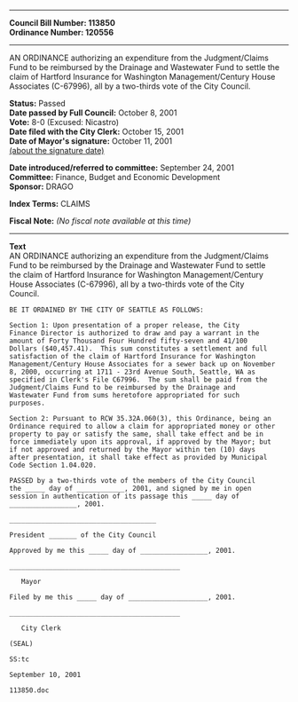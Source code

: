 * * * * *  
  
**Council Bill Number: [](#h0)[](#h2)113850**   
**Ordinance Number: 120556**  
  
* * * * *  
  
AN ORDINANCE authorizing an expenditure from the Judgment/Claims Fund to be reimbursed by the Drainage and Wastewater Fund to settle the claim of Hartford Insurance for Washington Management/Century House Associates (C-67996), all by a two-thirds vote of the City Council.  
  
**Status:** Passed   
**Date passed by Full Council:** October 8, 2001   
**Vote:** 8-0 (Excused: Nicastro)   
**Date filed with the City Clerk:** October 15, 2001   
**Date of Mayor's signature:** October 11, 2001   
[(about the signature date)](/~public/approvaldate.htm)   
  
  
**Date introduced/referred to committee:** September 24, 2001   
**Committee:** Finance, Budget and Economic Development   
**Sponsor:** DRAGO   
  
**Index Terms:** CLAIMS  
  
**Fiscal Note:** *(No fiscal note available at this time)*  
  
* * * * *  
  
**Text**  
    AN ORDINANCE authorizing an expenditure from the Judgment/Claims  
    Fund to be reimbursed by the Drainage and Wastewater Fund to settle  
    the claim of Hartford Insurance for Washington Management/Century  
    House Associates (C-67996), all by a two-thirds vote of the City  
    Council.  
  
    BE IT ORDAINED BY THE CITY OF SEATTLE AS FOLLOWS:  
  
    Section 1: Upon presentation of a proper release, the City  
    Finance Director is authorized to draw and pay a warrant in the  
    amount of Forty Thousand Four Hundred fifty-seven and 41/100  
    Dollars ($40,457.41).  This sum constitutes a settlement and full  
    satisfaction of the claim of Hartford Insurance for Washington  
    Management/Century House Associates for a sewer back up on November  
    8, 2000, occurring at 1711 - 23rd Avenue South, Seattle, WA as  
    specified in Clerk's File C67996.  The sum shall be paid from the  
    Judgment/Claims Fund to be reimbursed by the Drainage and  
    Wastewater Fund from sums heretofore appropriated for such  
    purposes.  
  
    Section 2: Pursuant to RCW 35.32A.060(3), this Ordinance, being an  
    Ordinance required to allow a claim for appropriated money or other  
    property to pay or satisfy the same, shall take effect and be in  
    force immediately upon its approval, if approved by the Mayor; but  
    if not approved and returned by the Mayor within ten (10) days  
    after presentation, it shall take effect as provided by Municipal  
    Code Section 1.04.020.  
  
    PASSED by a two-thirds vote of the members of the City Council  
    the _____ day of ____________, 2001, and signed by me in open  
    session in authentication of its passage this _____ day of  
    _________________, 2001.  
  
    _____________________________________  
  
    President _______ of the City Council  
  
    Approved by me this _____ day of _________________, 2001.  
  
    ___________________________________________  
  
       Mayor  
  
    Filed by me this _____ day of ____________________, 2001.  
  
    ___________________________________________  
  
       City Clerk  
  
    (SEAL)  
  
    SS:tc  
  
    September 10, 2001  
  
    113850.doc  

